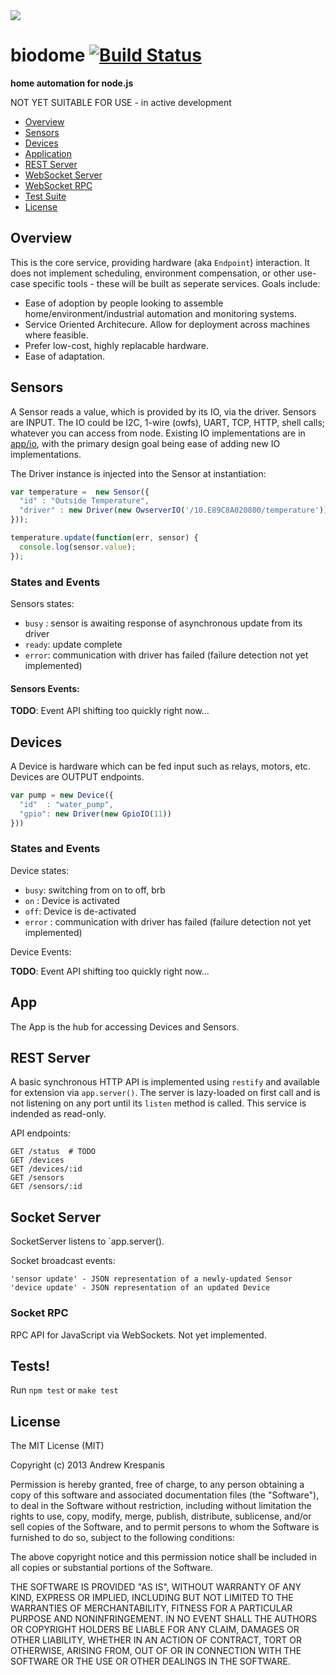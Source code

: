 <img src="https://github.com/andrewk/node-biodome/raw/master/assets/logo-web.png">

# biodome [![Build Status](https://secure.travis-ci.org/andrewk/biodome.png?branch=master)](http://travis-ci.org/andrewk/biodome)

**home automation for node.js**

NOT YET SUITABLE FOR USE - in active development

  * [Overview](#overview)
  * [Sensors](#sensors)
  * [Devices](#devices)
  * [Application](#app)
  * [REST Server](#rest-server)
  * [WebSocket Server](#socket-server)
  * [WebSocket RPC](#rpc-server)
  * [Test Suite](#tests)
  * [License](#license)

## Overview
This is the core service, providing hardware (aka `Endpoint`) interaction. It does not implement scheduling, environment compensation, or other use-case specific tools - these will be built as seperate services. Goals include:

  * Ease of adoption by people looking to assemble home/environment/industrial automation and monitoring systems.
  * Service Oriented Architecure. Allow for deployment across machines where feasible.
  * Prefer low-cost, highly replacable hardware.
  * Ease of adaptation.

<a name="sensors"></a>
## Sensors
A Sensor reads a value, which is provided by its IO, via the driver. Sensors are INPUT. The IO could be I2C, 1-wire (owfs), UART, TCP, HTTP, shell calls; whatever you can access from node. Existing IO implementations are in [app/io](../blob/master/app/io), with the primary design goal being ease of adding new IO implementations.

The Driver instance is injected into the Sensor at instantiation:

```javascript
var temperature =  new Sensor({
  "id" : "Outside Temperature",
  "driver" : new Driver(new OwserverIO('/10.E89C8A020800/temperature'))
}));

temperature.update(function(err, sensor) {
  console.log(sensor.value);
});
```

### States and Events
Sensors states:

  * `busy` : sensor is awaiting response of asynchronous update from its driver
  * `ready`: update complete
  * `error`: communication with driver has failed (failure detection not yet implemented)

#### Sensors Events:
  __TODO__: Event API shifting too quickly right now...

## Devices
A Device is hardware which can be fed input such as relays, motors, etc. Devices are OUTPUT endpoints.

```javascript
var pump = new Device({
  "id"  : "water_pump",
  "gpio": new Driver(new GpioIO(11))
}))
```
### States and Events
Device states:

  * `busy`: switching from on to off, brb
  * `on` : Device is activated
  * `off`: Device is de-activated
  * `error` : communication with driver has failed (failure detection not yet implemented)

Device Events:

  __TODO__: Event API shifting too quickly right now...

## App

The App is the hub for accessing Devices and Sensors.

<a name="rest-server"></a>
## REST Server

A basic synchronous HTTP API is implemented using `restify` and available for extension via `app.server()`. The server is lazy-loaded on first call and is not listening on any port until its `listen` method is called. This service is indended as read-only.

API endpoints:
```
GET /status  # TODO
GET /devices
GET /devices/:id
GET /sensors
GET /sensors/:id
```

<a name="socket-server"></a>
## Socket Server

SocketServer listens to `app.server().

Socket broadcast events:
```
'sensor update' - JSON representation of a newly-updated Sensor
'device update' - JSON representation of an updated Device
```

### Socket RPC

RPC API for JavaScript via WebSockets. Not yet implemented.

<a name="tests"></a>
## Tests!
Run `npm test` or `make test`

<a name="license"></a>
## License

The MIT License (MIT)

Copyright (c) 2013 Andrew Krespanis

Permission is hereby granted, free of charge, to any person obtaining a copy
of this software and associated documentation files (the "Software"), to deal
in the Software without restriction, including without limitation the rights
to use, copy, modify, merge, publish, distribute, sublicense, and/or sell
copies of the Software, and to permit persons to whom the Software is
furnished to do so, subject to the following conditions:

The above copyright notice and this permission notice shall be included in
all copies or substantial portions of the Software.

THE SOFTWARE IS PROVIDED "AS IS", WITHOUT WARRANTY OF ANY KIND, EXPRESS OR
IMPLIED, INCLUDING BUT NOT LIMITED TO THE WARRANTIES OF MERCHANTABILITY,
FITNESS FOR A PARTICULAR PURPOSE AND NONINFRINGEMENT. IN NO EVENT SHALL THE
AUTHORS OR COPYRIGHT HOLDERS BE LIABLE FOR ANY CLAIM, DAMAGES OR OTHER
LIABILITY, WHETHER IN AN ACTION OF CONTRACT, TORT OR OTHERWISE, ARISING FROM,
OUT OF OR IN CONNECTION WITH THE SOFTWARE OR THE USE OR OTHER DEALINGS IN
THE SOFTWARE.


